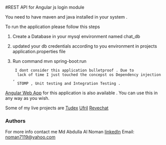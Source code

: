#REST API for Angular js login module  

You need to have maven and java installed in your system . 



To run the application please follow this steps 

1. Create a Database in your mysql environment named chat_db

2. updated your db credentials according to you environment in   projects application.properties file 

3. Run command 
		mvn spring-boot:run 
		
		
		I dont consider this application bulletproof . Due to
		 lack of time I just touched the concepst os Dependency injection ,
		 STOMP , Unit testing and Integration Testing .



[Angular Web App](https://github.com/noman57/chat_front_end)  for this application is also available . You can use this  in any way as you wish.


Some of my live projects are [ Tudex](http://www.tudex.com.au/) [ Ufril](http://www.ufriil.com/) [ Revechat](https://www.revechat.com/) 


### Authors
For more info contact me 
Md Abdulla Al Noman
[linkedIn](https://www.linkedin.com/in/md-abdullah-al-noman-05284360) 
Email: noman7119@yahoo.com
